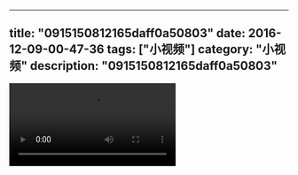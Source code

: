 
---
title: "0915150812165daff0a50803"
date: 2016-12-09-00-47-36
tags: ["小视频"]
category: "小视频"
description: "0915150812165daff0a50803"
---
<video src="http://ohtsqip0g.bkt.clouddn.com/0915150812165daff0a50803.mp4" controls="controls"></video>
